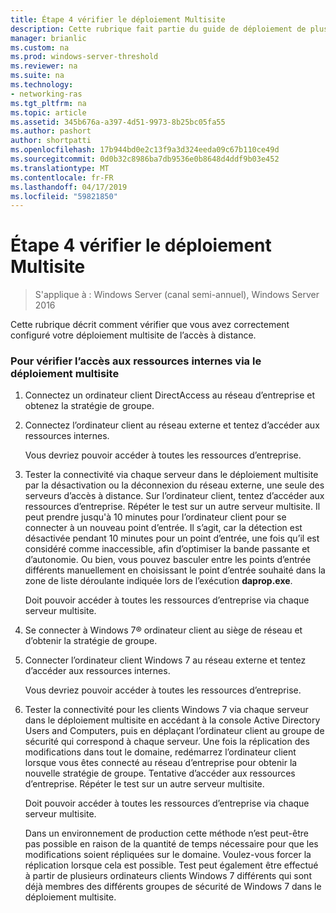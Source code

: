 ```yaml
---
title: Étape 4 vérifier le déploiement Multisite
description: Cette rubrique fait partie du guide de déploiement de plusieurs serveurs d’accès distant dans un déploiement Multisite dans Windows Server 2016.
manager: brianlic
ms.custom: na
ms.prod: windows-server-threshold
ms.reviewer: na
ms.suite: na
ms.technology:
- networking-ras
ms.tgt_pltfrm: na
ms.topic: article
ms.assetid: 345b676a-a397-4d51-9973-8b25bc05fa55
ms.author: pashort
author: shortpatti
ms.openlocfilehash: 17b944bd0e2c13f9a3d324eeda09c67b110ce49d
ms.sourcegitcommit: 0d0b32c8986ba7db9536e0b8648d4ddf9b03e452
ms.translationtype: MT
ms.contentlocale: fr-FR
ms.lasthandoff: 04/17/2019
ms.locfileid: "59821850"
---
```

# <a name="step-4-verify-the-multisite-deployment"></a>Étape 4 vérifier le déploiement Multisite

>S'applique à : Windows Server (canal semi-annuel), Windows Server 2016

Cette rubrique décrit comment vérifier que vous avez correctement configuré votre déploiement multisite de l’accès à distance.  
  
### <a name="to-verify-access-to-internal-resources-through-the-multisite-deployment"></a>Pour vérifier l’accès aux ressources internes via le déploiement multisite  
  
1.  Connectez un ordinateur client DirectAccess au réseau d’entreprise et obtenez la stratégie de groupe.  
  
2.  Connectez l’ordinateur client au réseau externe et tentez d’accéder aux ressources internes.  
  
    Vous devriez pouvoir accéder à toutes les ressources d’entreprise.  
  
3.  Tester la connectivité via chaque serveur dans le déploiement multisite par la désactivation ou la déconnexion du réseau externe, une seule des serveurs d’accès à distance. Sur l’ordinateur client, tentez d’accéder aux ressources d’entreprise. Répéter le test sur un autre serveur multisite. Il peut prendre jusqu'à 10 minutes pour l’ordinateur client pour se connecter à un nouveau point d’entrée. Il s’agit, car la détection est désactivée pendant 10 minutes pour un point d’entrée, une fois qu’il est considéré comme inaccessible, afin d’optimiser la bande passante et d’autonomie. Ou bien, vous pouvez basculer entre les points d’entrée différents manuellement en choisissant le point d’entrée souhaité dans la zone de liste déroulante indiquée lors de l’exécution **daprop.exe**.  
  
    Doit pouvoir accéder à toutes les ressources d’entreprise via chaque serveur multisite.  
  
4.  Se connecter à Windows 7&reg; ordinateur client au siège de réseau et d’obtenir la stratégie de groupe.  
  
5.  Connecter l’ordinateur client Windows 7 au réseau externe et tentez d’accéder aux ressources internes.  
  
    Vous devriez pouvoir accéder à toutes les ressources d’entreprise.  
  
6.  Tester la connectivité pour les clients Windows 7 via chaque serveur dans le déploiement multisite en accédant à la console Active Directory Users and Computers, puis en déplaçant l’ordinateur client au groupe de sécurité qui correspond à chaque serveur. Une fois la réplication des modifications dans tout le domaine, redémarrez l’ordinateur client lorsque vous êtes connecté au réseau d’entreprise pour obtenir la nouvelle stratégie de groupe. Tentative d’accéder aux ressources d’entreprise. Répéter le test sur un autre serveur multisite.  
  
    Doit pouvoir accéder à toutes les ressources d’entreprise via chaque serveur multisite.  
  
    Dans un environnement de production cette méthode n’est peut-être pas possible en raison de la quantité de temps nécessaire pour que les modifications soient répliquées sur le domaine. Voulez-vous forcer la réplication lorsque cela est possible. Test peut également être effectué à partir de plusieurs ordinateurs clients Windows 7 différents qui sont déjà membres des différents groupes de sécurité de Windows 7 dans le déploiement multisite.  
  


